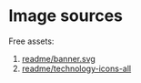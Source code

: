 # Image sources

Free assets:

1. [readme/banner.svg](https://freesvg.org/programming-addictive-sign-vector-image)
2. [readme/technology-icons-all](https://www.iconfinder.com/)